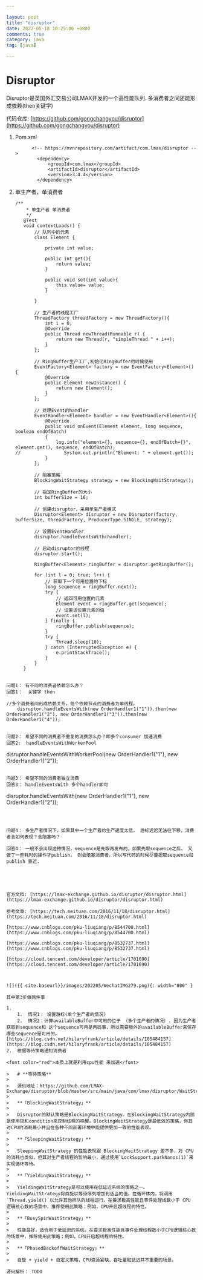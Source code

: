 ```yaml
---

layout: post
title: "disruptor"
date: 2022-05-18 10:25:06 +0800
comments: true
category: java
tag: [java]

---
```


# Disruptor

Disruptor是英国外汇交易公司LMAX开发的一个高性能队列. 多消费者之间还能形成依赖(then关键字)



代码仓库: [https://github.com/gongchangyou/disruptor](https://github.com/gongchangyou/disruptor)

1. Pom.xml

   ```
         <!-- https://mvnrepository.com/artifact/com.lmax/disruptor -->
           <dependency>
               <groupId>com.lmax</groupId>
               <artifactId>disruptor</artifactId>
               <version>3.4.4</version>
           </dependency>
   ```

2. 单生产者，单消费者
	```
   /**
        * 单生产者 单消费者
        */
       @Test
       void contextLoads() {
           // 队列中的元素
           class Element {
   
               private int value;
   
               public int get(){
                   return value;
               }
   
               public void set(int value){
                   this.value= value;
               }
   
           }
   
           // 生产者的线程工厂
           ThreadFactory threadFactory = new ThreadFactory(){
               int i = 0;
               @Override
               public Thread newThread(Runnable r) {
                   return new Thread(r, "simpleThread " + i++);
               }
           };
   
           // RingBuffer生产工厂,初始化RingBuffer的时候使用
           EventFactory<Element> factory = new EventFactory<Element>() {
               @Override
               public Element newInstance() {
                   return new Element();
               }
           };
   
           // 处理Event的handler
           EventHandler<Element> handler = new EventHandler<Element>(){
               @Override
               public void onEvent(Element element, long sequence, boolean endOfBatch)
               {
                   log.info("element={}, sequence={}, endOfBatch={}", element.get(), sequence, endOfBatch);
   //                System.out.println("Element: " + element.get());
               }
           };
   
           // 阻塞策略
           BlockingWaitStrategy strategy = new BlockingWaitStrategy();
   
           // 指定RingBuffer的大小
           int bufferSize = 16;
   
           // 创建disruptor，采用单生产者模式
           Disruptor<Element> disruptor = new Disruptor(factory, bufferSize, threadFactory, ProducerType.SINGLE, strategy);
   
           // 设置EventHandler
           disruptor.handleEventsWith(handler);
   
           // 启动disruptor的线程
           disruptor.start();
   
           RingBuffer<Element> ringBuffer = disruptor.getRingBuffer();
   
           for (int l = 0; true; l++) {
               // 获取下一个可用位置的下标
               long sequence = ringBuffer.next();
               try {
                   // 返回可用位置的元素
                   Element event = ringBuffer.get(sequence);
                   // 设置该位置元素的值
                   event.set(l);
               } finally {
                   ringBuffer.publish(sequence);
               }
               try {
                   Thread.sleep(10);
               } catch (InterruptedException e) {
                   e.printStackTrace();
               }
           }
       }
  ```

问题1： 有不同的消费者依赖怎么办？
回答1：  关键字 then

```
	//多个消费者间形成依赖关系，每个依赖节点的消费者为单线程。
        disruptor.handleEventsWith(new OrderHandler1("1")).then(new OrderHandler1("2"), new OrderHandler1("3")).then(new OrderHandler1("4"));
       
```

问题2： 希望不同的消费者不重复的消费怎么办？即多个consumer 加速消费
回答2:  handleEventsWithWorkerPool

```
disruptor.handleEventsWithWorkerPool(new OrderHandler1("1"), new OrderHandler1("2"));
```

问题3： 希望不同的消费者独立消费
回答3： handleEventsWith 多个handler即可
```
 disruptor.handleEventsWith(new OrderHandler1("1"), new OrderHandler1("2"));
```



问题4： 多生产者情况下，如果其中一个生产者的生产速度太低， 游标迟迟无法往下移，消费者会如何表现？会阻塞吗？

回答4： 一般不会出现这种情况，sequence是先取再发布的，如果先取sequence之后， 又做了一些耗时的操作才publish， 则会阻塞消费者。所以写代码的时候尽量把取sequence和publish 靠近.





官方文档: [https://lmax-exchange.github.io/disruptor/disruptor.html](https://lmax-exchange.github.io/disruptor/disruptor.html)

参考文章: [https://tech.meituan.com/2016/11/18/disruptor.html](https://tech.meituan.com/2016/11/18/disruptor.html)

[https://www.cnblogs.com/pku-liuqiang/p/8544700.html](https://www.cnblogs.com/pku-liuqiang/p/8544700.html)

[https://www.cnblogs.com/pku-liuqiang/p/8532737.html](https://www.cnblogs.com/pku-liuqiang/p/8532737.html)

[https://cloud.tencent.com/developer/article/1701690](https://cloud.tencent.com/developer/article/1701690)



![]({{ site.baseurl}}/images/202205/WechatIMG279.png){: width="800" }

其中第3步做两件事

1.  
    1.  情况1： 设置游标(单个生产者的情况)
    2.  情况2：计算availableBuffer中可用的位子 （多个生产者的情况）. 因为生产者获取到sequence和 这个sequence可用是两码事，所以需要额外的availableBuffer来保存哪些sequence是可用的。[https://blog.csdn.net/hilaryfrank/article/details/105484157](https://blog.csdn.net/hilaryfrank/article/details/105484157)
2.  根据等待策略通知消费者

<font color="red">本质上就是利用cpu性能 来加速</font>

>   # **等待策略**
>
>   源码地址：https://github.com/LMAX-Exchange/disruptor/blob/master/src/main/java/com/lmax/disruptor/WaitStrategy.java
>
>   **「BlockingWaitStrategy」**
>
>   Disruptor的默认策略是BlockingWaitStrategy。在BlockingWaitStrategy内部是使用锁和condition来控制线程的唤醒。BlockingWaitStrategy是最低效的策略，但其对CPU的消耗最小并且在各种不同部署环境中能提供更加一致的性能表现。
>
>   **「SleepingWaitStrategy」**
>
>   SleepingWaitStrategy 的性能表现跟 BlockingWaitStrategy 差不多，对 CPU 的消耗也类似，但其对生产者线程的影响最小，通过使用`LockSupport.parkNanos(1)`来实现循环等待。
>
>   **「YieldingWaitStrategy」**
>
>   YieldingWaitStrategy是可以使用在低延迟系统的策略之一。YieldingWaitStrategy将自旋以等待序列增加到适当的值。在循环体内，将调用`Thread.yield()`以允许其他排队的线程运行。在要求极高性能且事件处理线数小于 CPU 逻辑核心数的场景中，推荐使用此策略；例如，CPU开启超线程的特性。
>
>   **「BusySpinWaitStrategy」**
>
>   性能最好，适合用于低延迟的系统。在要求极高性能且事件处理线程数小于CPU逻辑核心数的场景中，推荐使用此策略；例如，CPU开启超线程的特性。
>
>   **「PhasedBackoffWaitStrategy」**
>
>   自旋 + yield + 自定义策略，CPU资源紧缺，吞吐量和延迟并不重要的场景。

源码解析： TODO

